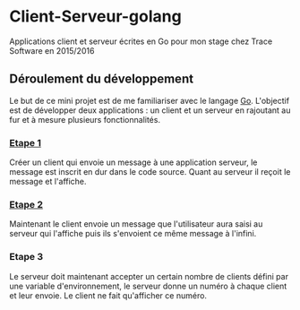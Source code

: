 # Client-Serveur-golang
Applications client et serveur écrites en Go pour mon stage chez Trace Software en 2015/2016

## Déroulement du développement

Le but de ce mini projet est de me familiariser avec le langage [Go](https://golang.org/). L'objectif est de développer deux applications : un client et un serveur en rajoutant au fur et à mesure plusieurs fonctionnalités.

### [Etape 1](https://github.com/Mistermatt007/Client-Serveur-golang/commit/64b3ddefb509777e8b1ccc10eac038fc1e648bf4)
Créer un client qui envoie un message à une application serveur, le message est inscrit en dur dans le code source.
Quant au serveur il reçoit le message et l'affiche.

### [Etape 2](https://github.com/Mistermatt007/Client-Serveur-golang/commit/3f63f71afb1a6cd9cd0e3f0b5123494cc950017c)
Maintenant le client envoie un message que l'utilisateur aura saisi au serveur qui l'affiche puis ils s'envoient ce même message à l'infini.

### Etape 3
Le serveur doit maintenant accepter un certain nombre de clients défini par une variable d'environnement, le serveur donne un numéro à chaque client et leur envoie. Le client ne fait qu'afficher ce numéro.
